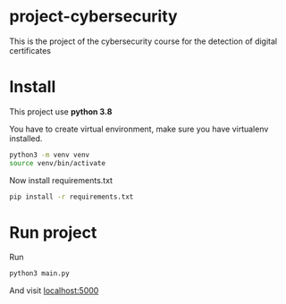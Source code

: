 # project-cybersecurity
This is the project of the cybersecurity course for the detection of digital certificates


# Install
This project use **python 3.8**

You have to create virtual environment, make sure you have virtualenv installed.
```bash
python3 -m venv venv
source venv/bin/activate
```
Now install requirements.txt
```bash
pip install -r requirements.txt
```


# Run project
Run
```bash
python3 main.py
```
And visit [localhost:5000](http://localhost:5000)
